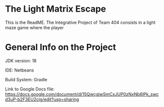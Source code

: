 # The Light Matrix Escape
This is the ReadME. The Integrative Project of Team 404 consists in a light maze game where the player

# General Info on the Project
JDK version: 18

IDE: Netbeans

Build System: Gradle

Link to Google Docs file: https://docs.google.com/document/d/15QwcgjwSmCxJUP0zNxNb6lPk_swcd3uP-b2F3EU2cig/edit?usp=sharing
